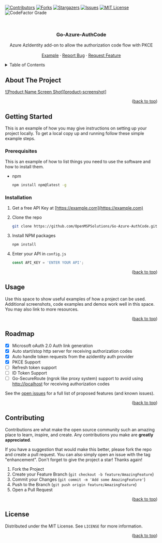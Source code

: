 <!-- Improved compatibility of back to top link: See: https://github.com/othneildrew/Best-README-Template/pull/73 -->
<a name="readme-top"></a>
<!--
*** Thanks for checking out the Best-README-Template. If you have a suggestion
*** that would make this better, please fork the repo and create a pull request
*** or simply open an issue with the tag "enhancement".
*** Don't forget to give the project a star!
*** Thanks again! Now go create something AMAZING! :D
-->

<!-- PROJECT SHIELDS -->
<!--
*** I'm using markdown "reference style" links for readability.
*** Reference links are enclosed in brackets [ ] instead of parentheses ( ).
*** See the bottom of this document for the declaration of the reference variables
*** for contributors-url, forks-url, etc. This is an optional, concise syntax you may use.
*** https://www.markdownguide.org/basic-syntax/#reference-style-links
-->
[![Contributors][contributors-shield]][contributors-url]
[![Forks][forks-shield]][forks-url]
[![Stargazers][stars-shield]][stars-url]
[![Issues][issues-shield]][issues-url]
[![MIT License][license-shield]][license-url]
![CodeFactor Grade](https://img.shields.io/codefactor/grade/github/OpenMSPSolutions/Go-Azure-AuthCode?style=for-the-badge)

<!-- PROJECT LOGO -->
<br />
<div align="center">
  <!-- <a href="https://github.com/OpenMSPSolutions/Go-Azure-AuthCode">
    <img src="images/logo.png" alt="Logo" width="80" height="80">
  </a> -->

<h3 align="center">Go-Azure-AuthCode</h3>

  <p align="center">
    Azure AzIdentity add-on to allow the authorization code flow with PKCE
    <br />
    <!-- <a href="https://github.com/OpenMSPSolutions/Go-Azure-AuthCode"><strong>Explore the docs »</strong></a>
    <br /> -->
    <br />
    <a href="https://github.com/OpenMSPSolutions/Go-MSGraph-AuthCode-Tutorial">Example</a>
    ·
    <a href="https://github.com/OpenMSPSolutions/Go-Azure-AuthCode/issues">Report Bug</a>
    ·
    <a href="https://github.com/OpenMSPSolutions/Go-Azure-AuthCode/issues">Request Feature</a>
  </p>
</div>

<!-- TABLE OF CONTENTS -->
<details>
  <summary>Table of Contents</summary>
  <ol>
    <li>
      <a href="#about-the-project">About The Project</a>
    </li>
    <li>
      <a href="#getting-started">Getting Started</a>
      <ul>
        <li><a href="#prerequisites">Prerequisites</a></li>
        <li><a href="#installation">Installation</a></li>
      </ul>
    </li>
    <li><a href="#usage">Usage</a></li>
    <li><a href="#roadmap">Roadmap</a></li>
    <li><a href="#contributing">Contributing</a></li>
    <li><a href="#license">License</a></li>
    <li><a href="#contact">Contact</a></li>
    <!-- <li><a href="#acknowledgments">Acknowledgments</a></li> -->
  </ol>
</details>

<!-- ABOUT THE PROJECT -->
## About The Project

[![Product Name Screen Shot][product-screenshot]](https://example.com)

<p align="right">(<a href="#readme-top">back to top</a>)</p>

<!-- GETTING STARTED -->
## Getting Started

This is an example of how you may give instructions on setting up your project locally.
To get a local copy up and running follow these simple example steps.

### Prerequisites

This is an example of how to list things you need to use the software and how to install them.

* npm

  ```sh
  npm install npm@latest -g
  ```

### Installation

1. Get a free API Key at [https://example.com](https://example.com)
2. Clone the repo

   ```sh
   git clone https://github.com/OpenMSPSolutions/Go-Azure-AuthCode.git
   ```

3. Install NPM packages

   ```sh
   npm install
   ```

4. Enter your API in `config.js`

   ```js
   const API_KEY = 'ENTER YOUR API';
   ```

<p align="right">(<a href="#readme-top">back to top</a>)</p>

<!-- USAGE EXAMPLES -->
## Usage

Use this space to show useful examples of how a project can be used. Additional screenshots, code examples and demos work well in this space. You may also link to more resources.

<p align="right">(<a href="#readme-top">back to top</a>)</p>

<!-- ROADMAP -->
## Roadmap

* [X] Microsoft oAuth 2.0 Auth link generation
* [X] Auto start/stop http server for receiving authorization codes
* [X] Auto handle token requests from the azidentity auth provider
* [X] PKCE Support
* [ ] Refresh token support
* [ ] ID Token Support
* [ ] Go-SecureRoute (ngrok like proxy system) support to avoid using <http://localhost> for receiving authorization codes

See the [open issues](https://github.com/OpenMSPSolutions/Go-Azure-AuthCode/issues) for a full list of proposed features (and known issues).

<p align="right">(<a href="#readme-top">back to top</a>)</p>

<!-- CONTRIBUTING -->
## Contributing

Contributions are what make the open source community such an amazing place to learn, inspire, and create. Any contributions you make are **greatly appreciated**.

If you have a suggestion that would make this better, please fork the repo and create a pull request. You can also simply open an issue with the tag "enhancement".
Don't forget to give the project a star! Thanks again!

1. Fork the Project
2. Create your Feature Branch (`git checkout -b feature/AmazingFeature`)
3. Commit your Changes (`git commit -m 'Add some AmazingFeature'`)
4. Push to the Branch (`git push origin feature/AmazingFeature`)
5. Open a Pull Request

<p align="right">(<a href="#readme-top">back to top</a>)</p>

<!-- LICENSE -->
## License

Distributed under the MIT License. See `LICENSE` for more information.

<p align="right">(<a href="#readme-top">back to top</a>)</p>

<!-- ACKNOWLEDGMENTS -->
<!-- ## Acknowledgments

* []()
* []()
* []()

<p align="right">(<a href="#readme-top">back to top</a>)</p> -->

<!-- MARKDOWN LINKS & IMAGES -->
<!-- https://www.markdownguide.org/basic-syntax/#reference-style-links -->
[contributors-shield]: https://img.shields.io/github/contributors/OpenMSPSolutions/Go-Azure-AuthCode.svg?style=for-the-badge
[contributors-url]: https://github.com/OpenMSPSolutions/Go-Azure-AuthCode/graphs/contributors
[forks-shield]: https://img.shields.io/github/forks/OpenMSPSolutions/Go-Azure-AuthCode.svg?style=for-the-badge
[forks-url]: https://github.com/OpenMSPSolutions/Go-Azure-AuthCode/network/members
[stars-shield]: https://img.shields.io/github/stars/OpenMSPSolutions/Go-Azure-AuthCode.svg?style=for-the-badge
[stars-url]: https://github.com/OpenMSPSolutions/Go-Azure-AuthCode/stargazers
[issues-shield]: https://img.shields.io/github/issues/OpenMSPSolutions/Go-Azure-AuthCode.svg?style=for-the-badge
[issues-url]: https://github.com/OpenMSPSolutions/Go-Azure-AuthCode/issues
[license-shield]: https://img.shields.io/github/license/OpenMSPSolutions/Go-Azure-AuthCode.svg?style=for-the-badge
[license-url]: https://github.com/OpenMSPSolutions/Go-Azure-AuthCode/blob/master/LICENSE
